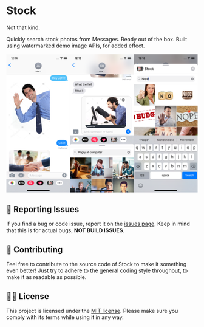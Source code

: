 # Stock

Not that kind.

Quickly search stock photos from Messages. Ready out of the box. Built using watermarked demo image APIs, for added effect.

![Screenshots of Stock](/Assets/Screenshots.png)

## 🐞 Reporting Issues

If you find a bug or code issue, report it on the [issues page](/issues). Keep in mind that this is for actual bugs, **NOT BUILD ISSUES**. 

## 🍻 Contributing

Feel free to contribute to the source code of Stock to make it something even better! Just try to adhere to the general coding style throughout, to make it as readable as possible.

## 👩‍💼 License

This project is licensed under the [MIT license](/LICENSE). Please make sure you comply with its terms while using it in any way.

